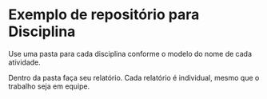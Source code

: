 # Exemplo de repositório para Disciplina

Use uma pasta para cada disciplina conforme o modelo do nome de cada atividade.

Dentro da pasta faça seu relatório. Cada relatório é individual, mesmo que o trabalho seja em equipe.

